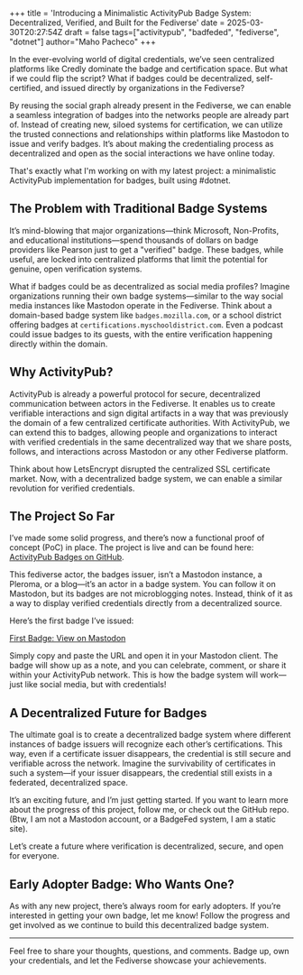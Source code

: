 +++
title = 'Introducing a Minimalistic ActivityPub Badge System: Decentralized, Verified, and Built for the Fediverse'
date = 2025-03-30T20:27:54Z
draft = false
tags=["activitypub", "badfeded", "fediverse", "dotnet"]
author="Maho Pacheco"
+++

In the ever-evolving world of digital credentials, we’ve seen centralized platforms like Credly dominate the badge and certification space.
But what if we could flip the script? What if badges could be decentralized, self-certified, and issued directly by organizations in the Fediverse?

By reusing the social graph already present in the Fediverse, we can enable a seamless integration of badges into the networks people are already part of.
Instead of creating new, siloed systems for certification, we can utilize the trusted connections and relationships within platforms like Mastodon to issue and verify badges.
It’s about making the credentialing process as decentralized and open as the social interactions we have online today.

That's exactly what I'm working on with my latest project: a minimalistic ActivityPub implementation for badges, built using #dotnet.

## The Problem with Traditional Badge Systems

It’s mind-blowing that major organizations—think Microsoft, Non-Profits, and educational institutions—spend thousands of dollars on badge providers like Pearson just to get a "verified" badge.
These badges, while useful, are locked into centralized platforms that limit the potential for genuine, open verification systems. 

What if badges could be as decentralized as social media profiles? Imagine organizations running their own badge systems—similar to the way social media instances like Mastodon operate in the Fediverse.
Think about a domain-based badge system like `badges.mozilla.com`, or a school district offering badges at `certifications.myschooldistrict.com`. Even a podcast could issue badges to its guests, with the entire verification happening directly within the domain.

## Why ActivityPub?

ActivityPub is already a powerful protocol for secure, decentralized communication between actors in the Fediverse.
It enables us to create verifiable interactions and sign digital artifacts in a way that was previously the domain of a few centralized certificate authorities.
With ActivityPub, we can extend this to badges, allowing people and organizations to interact with verified credentials in the same decentralized way that we share posts,
follows, and interactions across Mastodon or any other Fediverse platform.

Think about how LetsEncrypt disrupted the centralized SSL certificate market. Now, with a decentralized badge system, we can enable a similar revolution for verified credentials.

## The Project So Far

I’ve made some solid progress, and there’s now a functional proof of concept (PoC) in place. The project is live and can be found here: [ActivityPub Badges on GitHub](https://github.com/tryvocalcat/activitypub-badges).

This fediverse actor, the badges issuer, isn’t a Mastodon instance, a Pleroma, or a blog—it’s an actor in a badge system. You can follow it on Mastodon, but its badges are not microblogging notes.
Instead, think of it as a way to display verified credentials directly from a decentralized source.

Here’s the first badge I’ve issued:

[First Badge: View on Mastodon](https://badges.vocalcat.com/record/10)

Simply copy and paste the URL and open it in your Mastodon client. The badge will show up as a note, and you can celebrate, comment, or share it within your ActivityPub network.
This is how the badge system will work—just like social media, but with credentials!

## A Decentralized Future for Badges

The ultimate goal is to create a decentralized badge system where different instances of badge issuers will recognize each other’s certifications.
This way, even if a certificate issuer disappears, the credential is still secure and verifiable across the network.
Imagine the survivability of certificates in such a system—if your issuer disappears, the credential still exists in a federated, decentralized space.

It’s an exciting future, and I’m just getting started. If you want to learn more about the progress of this project, follow me, or check out the GitHub repo. (Btw, I am not a Mastodon account, or a BadgeFed system, I am a static site).

Let’s create a future where verification is decentralized, secure, and open for everyone.

## Early Adopter Badge: Who Wants One?

As with any new project, there’s always room for early adopters. If you’re interested in getting your own badge, let me know! Follow the progress and get involved as we continue to build this decentralized badge system.

---

Feel free to share your thoughts, questions, and comments. Badge up, own your credentials, and let the Fediverse showcase your achievements.

